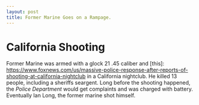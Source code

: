 ```yaml
---
layout: post
title: Former Marine Goes on a Rampage.
--- 
```


# California Shooting 
Former Marine was armed with a glock 21 .45 caliber and [this]: https://www.foxnews.com/us/massive-police-response-after-reports-of-shooting-at-california-nightclub in a California nightclub. He killed 13 people, including a sheriffs seargent. Long before the shooting happened, the _Police Department_ would get complaints and was charged with battery. Eventually Ian Long, the former marine shot himself.
